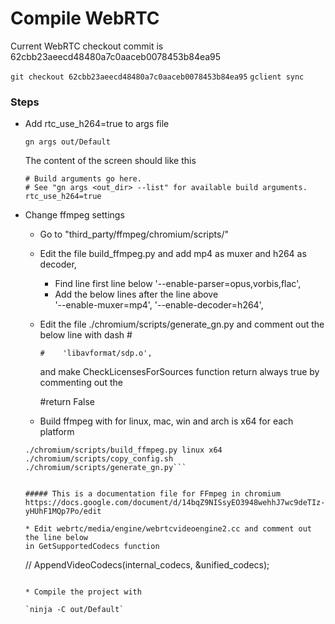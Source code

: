 # Compile WebRTC

Current WebRTC checkout commit is 62cbb23aeecd48480a7c0aaceb0078453b84ea95

`git checkout 62cbb23aeecd48480a7c0aaceb0078453b84ea95`
`gclient sync`

### Steps

* Add rtc_use_h264=true to args file

    `gn args out/Default`

    The content of the screen should like this

    ```
    # Build arguments go here.
    # See "gn args <out_dir> --list" for available build arguments.
    rtc_use_h264=true
    ```

* Change ffmpeg settings

  *  Go to "third_party/ffmpeg/chromium/scripts/"
  *  Edit the file build_ffmpeg.py and add mp4 as muxer and h264 as decoder,
      * Find line first line below
        '--enable-parser=opus,vorbis,flac',
      * Add the below lines after the line above  
        '--enable-muxer=mp4',
        '--enable-decoder=h264',

  * Edit the file  ./chromium/scripts/generate_gn.py and comment out the below line with dash #
    ```
    #    'libavformat/sdp.o',
    ```    
    and make CheckLicensesForSources function return always true
    by commenting out the 
    
    #return False
    
    
  * Build ffmpeg with for linux, mac, win and arch is x64 for each platform
  ```
  ./chromium/scripts/build_ffmpeg.py linux x64
  ./chromium/scripts/copy_config.sh
  ./chromium/scripts/generate_gn.py```


  ##### This is a documentation file for FFmpeg in chromium
  https://docs.google.com/document/d/14bqZ9NISsyEO3948wehhJ7wc9deTIz-yHUhF1MQp7Po/edit

  * Edit webrtc/media/engine/webrtcvideoengine2.cc and comment out the line below
  in GetSupportedCodecs function
  ```
  //  AppendVideoCodecs(internal_codecs, &unified_codecs);
    ```

  * Compile the project with

  `ninja -C out/Default`
